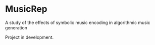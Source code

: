 # MusicRep
A study of the effects of symbolic music encoding in algorithmic music generation

Project in development.
